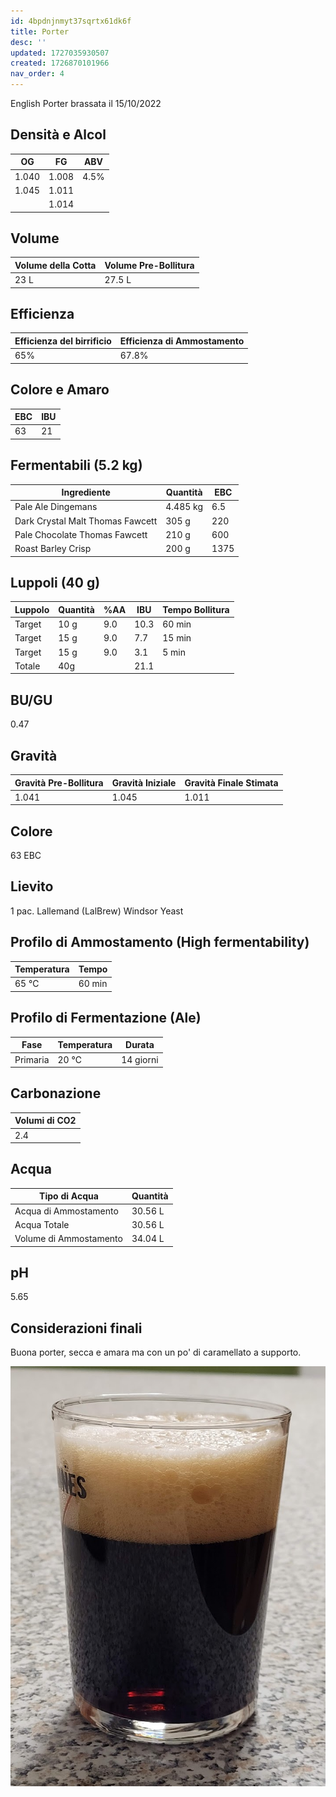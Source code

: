 ```yaml
---
id: 4bpdnjnmyt37sqrtx61dk6f
title: Porter
desc: ''
updated: 1727035930507
created: 1726870101966
nav_order: 4
---
```

English Porter brassata il 15/10/2022

## Densità e Alcol

| OG    | FG    | ABV  |
| ----- | ----- | ---- |
| 1.040 | 1.008 | 4.5% |
| 1.045 | 1.011 |      |
|       | 1.014 |      |

## Volume

| Volume della Cotta | Volume Pre-Bollitura |
| ------------------ | -------------------- |
| 23 L               | 27.5 L               |

## Efficienza

| Efficienza del birrificio | Efficienza di Ammostamento |
| ------------------------- | -------------------------- |
| 65%                       | 67.8%                      |

## Colore e Amaro

| EBC | IBU |
| --- | --- |
| 63  | 21  |

## Fermentabili (5.2 kg)

| Ingrediente                      | Quantità | EBC  |
| -------------------------------- | -------- | ---- |
| Pale Ale Dingemans               | 4.485 kg | 6.5  |
| Dark Crystal Malt Thomas Fawcett | 305 g    | 220  |
| Pale Chocolate Thomas Fawcett    | 210 g    | 600  |
| Roast Barley Crisp               | 200 g    | 1375 |

## Luppoli (40 g)

| Luppolo | Quantità | %AA | IBU  | Tempo Bollitura |
| ------- | -------- | --- | ---- | --------------- |
| Target  | 10 g     | 9.0 | 10.3 | 60 min          |
| Target  | 15 g     | 9.0 | 7.7  | 15 min          |
| Target  | 15 g     | 9.0 | 3.1  | 5 min           |
| Totale  | 40g      |     | 21.1 |                 |

## BU/GU

0.47

## Gravità

| Gravità Pre-Bollitura | Gravità Iniziale | Gravità Finale Stimata |
| --------------------- | ---------------- | ---------------------- |
| 1.041                 | 1.045            | 1.011                  |

## Colore

63 EBC

## Lievito

1 pac. Lallemand (LalBrew) Windsor Yeast

## Profilo di Ammostamento (High fermentability)

| Temperatura | Tempo  |
| ----------- | ------ |
| 65 ℃        | 60 min |

## Profilo di Fermentazione (Ale)

| Fase     | Temperatura | Durata    |
| -------- | ----------- | --------- |
| Primaria | 20 ℃        | 14 giorni |

## Carbonazione

| Volumi di CO2 |
| ------------- |
| 2.4           |

## Acqua

| Tipo di Acqua          | Quantità |
| ---------------------- | -------- |
| Acqua di Ammostamento  | 30.56 L  |
| Acqua Totale           | 30.56 L  |
| Volume di Ammostamento | 34.04 L  |

## pH

5.65

## Considerazioni finali

Buona porter, secca e amara ma con un po' di caramellato a supporto.

![porter](./assets/images/2024-09-22-13-59-49.png)

